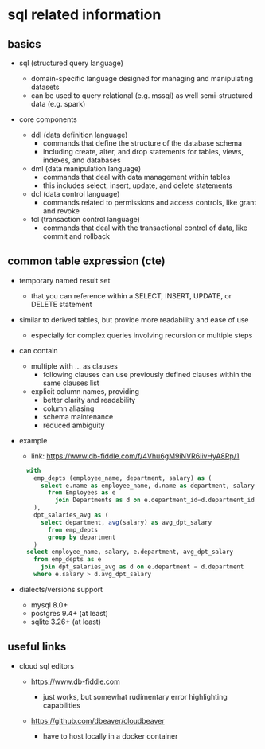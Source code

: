 # sql related information

## basics

- sql (structured query language)
  - domain-specific language designed for managing and manipulating datasets
  - can be used to query relational (e.g. mssql) as well semi-structured data (e.g. spark)

- core components
  - ddl (data definition language)
    - commands that define the structure of the database schema
    - including create, alter, and drop statements for tables, views, indexes, and databases
  - dml (data manipulation language)
    - commands that deal with data management within tables
    - this includes select, insert, update, and delete statements
  - dcl (data control language)
    - commands related to permissions and access controls, like grant and revoke
  - tcl (transaction control language)
    - commands that deal with the transactional control of data, like commit and rollback


## common table expression (cte)

- temporary named result set
  - that you can reference within a SELECT, INSERT, UPDATE, or DELETE statement

- similar to derived tables, but provide more readability and ease of use
  - especially for complex queries involving recursion or multiple steps

- can contain
  - multiple with ... as clauses
    - following clauses can use previously defined clauses within the same clauses list
  - explicit column names, providing
    - better clarity and readability
    - column aliasing
    - schema maintenance
    - reduced ambiguity

- example
  - link: https://www.db-fiddle.com/f/4Vhu6gM9iNVR6iivHyA8Rp/1
  ```sql
    with
      emp_depts (employee_name, department, salary) as (
        select e.name as employee_name, d.name as department, salary
          from Employees as e 
            join Departments as d on e.department_id=d.department_id
      ),
      dpt_salaries_avg as (
        select department, avg(salary) as avg_dpt_salary
          from emp_depts
          group by department
      )
    select employee_name, salary, e.department, avg_dpt_salary   
      from emp_depts as e
        join dpt_salaries_avg as d on e.department = d.department
      where e.salary > d.avg_dpt_salary
  ```

- dialects/versions support
  - mysql 8.0+
  - postgres 9.4+ (at least)
  - sqlite 3.26+ (at least)


## useful links

- cloud sql editors
  - https://www.db-fiddle.com
    - just works, but somewhat rudimentary error highlighting capabilities
  
  - https://github.com/dbeaver/cloudbeaver
    - have to host locally in a docker container
